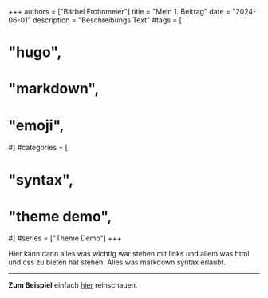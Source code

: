 +++
authors = ["Bärbel Frohnmeier"]
title = "Mein 1. Beitrag"
date = "2024-06-01"
description = "Beschreibungs Text"
#tags = [
#    "hugo",
#    "markdown",
#    "emoji",
#]
#categories = [
#    "syntax",
#    "theme demo",
#]
#series = ["Theme Demo"]
+++

Hier kann dann alles was wichtig war stehen mit links und allem was html und css zu bieten hat stehen:
Alles was markdown syntax erlaubt.

<!--more-->
---

**Zum Beispiel** einfach [hier](https://www.markdownguide.org/basic-syntax/) reinschauen.
